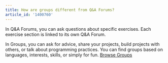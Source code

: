 ```yaml
---
title: How are groups different from Q&A Forums?
article_id: '1400760'
---
```

In Q&A Forums, you can ask questions about specific exercises. Each exercise section is linked to its own Q&A Forum.

In Groups, you can ask for advice, share your projects, build projects with others, or talk about programming practices. You can find groups based on languages, interests, skills, or simply for fun. [Browse Groups](http://www.codecademy.com/groups)
